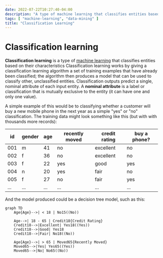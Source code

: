 ```yaml
---
date: 2022-07-22T10:27:40-04:00
description: "A type of machine learning that classifies entities based on their characteristics"
tags: [ "machine-learning", "data-mining" ]
title: "Classification Learning"
---
```


# Classification learning

**Classification learning** is a type of [machine learning](machine-learning.md) that classifies entities based on their characteristics Classification learning works by giving a classification learning algorithm a set of training examples that have already been classified; the algorithm then produces a model that can be used to classify other, unclassified entities. Classification outputs predict a single, nominal attribute of each input entity. A **nominal attribute** is a label or classification that is mutually exclusive to the entity (it can have one and only one value).

A simple example of this would be to classifying whether a customer will buy a new mobile phone in the next year as a simple "yes" or "no" classification. The training data might look something like this (but with with thousands more records):

| id  | gender | age | recently moved | credit rating | buy a phone? |
| --- | ------ | --- | -------------- | ------------- | ---------- |
| 001 | m      | 41  | no             | excellent     | no         |
| 002 | f      | 36  | no             | excellent     | no         |
| 003 | f      | 22  | yes            | good          | yes        |
| 004 | n      | 20  | yes            | fair          | no         |
| 005 | f      | 27  | no             | fair          | yes        |
| ... | ...    | ... | ...            | ...           | ...        |

And the model produced could be a decision tree model, such as this:

```mermaid
graph TD
    Age{Age}-->| < 18 | No15((No))

    Age-->| 18 - 65 | Credit18{Credit Rating}
    Credit18-->|Excellent| Yes18((Yes))
    Credit18-->|Good| Yes18
    Credit18-->|Fair| No18((No))

    Age{Age}-->| > 65 | Moved65{Recently Moved}
    Moved65-->|Yes| Yes65((Yes))
    Moved65-->|No| No65((No))
```
